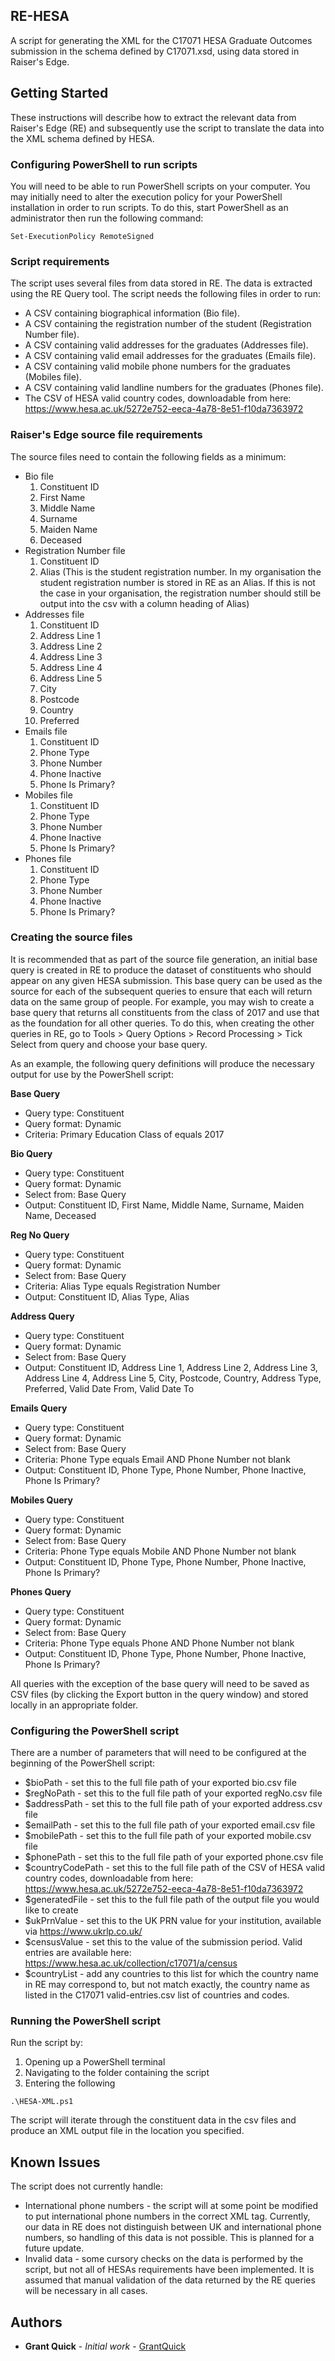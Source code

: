 ## RE-HESA
A script for generating the XML for the C17071 HESA Graduate Outcomes submission in the schema defined by C17071.xsd, using data stored in Raiser's Edge.

## Getting Started
These instructions will describe how to extract the relevant data from Raiser's Edge (RE) and subsequently use the script to translate the data into the XML schema defined by HESA.

### Configuring PowerShell to run scripts
You will need to be able to run PowerShell scripts on your computer. You may initially need to alter the execution policy for your PowerShell installation in order to run scripts. To do this, start PowerShell as an administrator then run the following command:
```
Set-ExecutionPolicy RemoteSigned
```

### Script requirements
The script uses several files from data stored in RE. The data is extracted using the RE Query tool. The script needs the following files in order to run:
* A CSV containing biographical information (Bio file).
* A CSV containing the registration number of the student (Registration Number file).
* A CSV containing valid addresses for the graduates (Addresses file).
* A CSV containing valid email addresses for the graduates (Emails file).
* A CSV containing valid mobile phone numbers for the graduates (Mobiles file).
* A CSV containing valid landline numbers for the graduates (Phones file).
* The CSV of HESA valid country codes, downloadable from here: https://www.hesa.ac.uk/5272e752-eeca-4a78-8e51-f10da7363972

### Raiser's Edge source file requirements
The source files need to contain the following fields as a minimum:
* Bio file
    1. Constituent ID
    2. First Name
    3. Middle Name
    4. Surname
    5. Maiden Name
    6. Deceased
* Registration Number file
    1. Constituent ID
    2. Alias (This is the student registration number. In my organisation the student registration number is stored in RE as an Alias. If this is not the case in your organisation, the registration number should still be output into the csv with a column heading of Alias)
* Addresses file
    1. Constituent ID
    2. Address Line 1
    3. Address Line 2
    4. Address Line 3
    5. Address Line 4
    6. Address Line 5
    7. City
    8. Postcode
    9. Country
    10. Preferred
* Emails file
    1. Constituent ID
    2. Phone Type
    3. Phone Number
    4. Phone Inactive
    5. Phone Is Primary?
* Mobiles file
    1. Constituent ID
    2. Phone Type
    3. Phone Number
    4. Phone Inactive
    5. Phone Is Primary?
* Phones file
    1. Constituent ID
    2. Phone Type
    3. Phone Number
    4. Phone Inactive
    5. Phone Is Primary?

### Creating the source files
It is recommended that as part of the source file generation, an initial base query is created in RE to produce the dataset of constituents who should appear on any given HESA submission. This base query can be used as the source for each of the subsequent queries to ensure that each will return data on the same group of people. For example, you may wish to create a base query that returns all constituents from the class of 2017 and use that as the foundation for all other queries. To do this, when creating the other queries in RE, go to Tools > Query Options > Record Processing > Tick Select from query and choose your base query.

As an example, the following query definitions will produce the necessary output for use by the PowerShell script:

**Base Query**
- Query type: Constituent
- Query format: Dynamic
- Criteria: Primary Education Class of equals 2017

**Bio Query**
- Query type: Constituent
- Query format: Dynamic
- Select from: Base Query
- Output: Constituent ID, First Name, Middle Name, Surname, Maiden Name, Deceased

**Reg No Query**
- Query type: Constituent
- Query format: Dynamic
- Select from: Base Query
- Criteria: Alias Type equals Registration Number
- Output: Constituent ID, Alias Type, Alias

**Address Query**
- Query type: Constituent
- Query format: Dynamic
- Select from: Base Query
- Output: Constituent ID, Address Line 1, Address Line 2, Address Line 3, Address Line 4, Address Line 5, City, Postcode, Country, Address Type, Preferred, Valid Date From, Valid Date To

**Emails Query**
- Query type: Constituent
- Query format: Dynamic
- Select from: Base Query
- Criteria: Phone Type equals Email AND Phone Number not blank
- Output: Constituent ID, Phone Type, Phone Number, Phone Inactive, Phone Is Primary?

**Mobiles Query**
- Query type: Constituent
- Query format: Dynamic
- Select from: Base Query
- Criteria: Phone Type equals Mobile AND Phone Number not blank
- Output: Constituent ID, Phone Type, Phone Number, Phone Inactive, Phone Is Primary?

**Phones Query**
- Query type: Constituent
- Query format: Dynamic
- Select from: Base Query
- Criteria: Phone Type equals Phone AND Phone Number not blank
- Output: Constituent ID, Phone Type, Phone Number, Phone Inactive, Phone Is Primary?

All queries with the exception of the base query will need to be saved as CSV files (by clicking the Export button in the query window) and stored locally in an appropriate folder.

### Configuring the PowerShell script
There are a number of parameters that will need to be configured at the beginning of the PowerShell script:
* $bioPath - set this to the full file path of your exported bio.csv file
* $regNoPath - set this to the full file path of your exported regNo.csv file
* $addressPath - set this to the full file path of your exported address.csv file
* $emailPath - set this to the full file path of your exported email.csv file
* $mobilePath - set this to the full file path of your exported mobile.csv file
* $phonePath - set this to the full file path of your exported phone.csv file
* $countryCodePath - set this to the full file path of the CSV of HESA valid country codes, downloadable from here: https://www.hesa.ac.uk/5272e752-eeca-4a78-8e51-f10da7363972
* $generatedFile - set this to the full file path of the output file you would like to create
* $ukPrnValue - set this to the UK PRN value for your institution, available via https://www.ukrlp.co.uk/
* $censusValue - set this to the value of the submission period. Valid entries are available here: https://www.hesa.ac.uk/collection/c17071/a/census
* $countryList - add any countries to this list for which the country name in RE may correspond to, but not match exactly, the country name as listed in the C17071 valid-entries.csv list of countries and codes. 

### Running the PowerShell script
Run the script by:
1. Opening up a PowerShell terminal
2. Navigating to the folder containing the script
3. Entering the following
```
.\HESA-XML.ps1
```
The script will iterate through the constituent data in the csv files and produce an XML output file in the location you specified.

## Known Issues
The script does not currently handle:
* International phone numbers - the script will at some point be modified to put international phone numbers in the correct XML tag. Currently, our data in RE does not distinguish between UK and international phone numbers, so handling of this data is not possible. This is planned for a future update.
* Invalid data - some cursory checks on the data is performed by the script, but not all of HESAs requirements have been implemented. It is assumed that manual validation of the data returned by the RE queries will be necessary in all cases.


## Authors
* **Grant Quick** - *Initial work* - [GrantQuick](https://github.com/GrantQuick)
